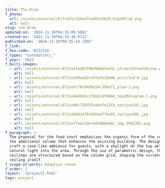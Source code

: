 ```yaml
---
title: The Blob
f_photo:
  url: /assets/external/672ce41c336e47ea003a3b29_big20blob.png
  alt: null
slug: the-blob
updated-on: '2024-11-18T04:35:09.588Z'
created-on: '2022-11-29T04:30:36.071Z'
published-on: '2024-11-18T04:35:14.189Z'
f_link: 
f_hex-code: '#22231b'
f_types: "Conceptual\_"
f_year: '2022 '
f_multi-images:
  - url: /assets/external/672ce41edb3f96d98da54e9c_street20food20view.png
    alt: null
  - url: /assets/external/672ce509ea92ce97efe2bb0b_untitled-8.jpg
    alt: null
  - url: /assets/external/672ce5cf8c04d9e54c38bef1_plan-1.png
    alt: null
  - url: /assets/external/672ce66d045c27bbb1df890d_top20diagram-1.png
    alt: null
  - url: /assets/external/672ce96c720755eadafe12fb_section201.jpg
    alt: null
  - url: /assets/external/672ce60d247616bbeaf74a03_section202.jpg
    alt: null
  - url: /assets/external/672ce77ee219e1b93d89eb8c_img_1992201.png
    alt: null
f_paragraph: >-
  The proposal for the food court emphasizes the organic form of the ceiling and
  the additional volume that enhances the existing building. The design aims to
  craft a cave-like ambiance for guests, with a skylight at the top welcoming
  natural light into the area. Through the use of parametric design, the
  ceilings are structured based on the column grid, shaping the curvature of the
  ceiling itself.
f_scope-of-works: Adaptive reuse
f_order: 3
layout: '[project].html'
tags: project
---
```



